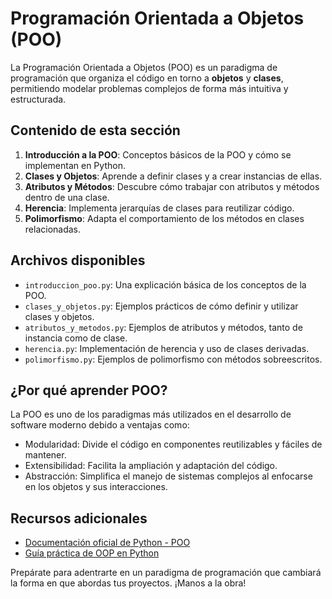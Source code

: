 # Programación Orientada a Objetos (POO)

La Programación Orientada a Objetos (POO) es un paradigma de programación que organiza el código en torno a **objetos** y **clases**, permitiendo modelar problemas complejos de forma más intuitiva y estructurada.

## Contenido de esta sección

1. **Introducción a la POO**: Conceptos básicos de la POO y cómo se implementan en Python.
2. **Clases y Objetos**: Aprende a definir clases y a crear instancias de ellas.
3. **Atributos y Métodos**: Descubre cómo trabajar con atributos y métodos dentro de una clase.
4. **Herencia**: Implementa jerarquías de clases para reutilizar código.
5. **Polimorfismo**: Adapta el comportamiento de los métodos en clases relacionadas.

## Archivos disponibles

- `introduccion_poo.py`: Una explicación básica de los conceptos de la POO.
- `clases_y_objetos.py`: Ejemplos prácticos de cómo definir y utilizar clases y objetos.
- `atributos_y_metodos.py`: Ejemplos de atributos y métodos, tanto de instancia como de clase.
- `herencia.py`: Implementación de herencia y uso de clases derivadas.
- `polimorfismo.py`: Ejemplos de polimorfismo con métodos sobreescritos.

## ¿Por qué aprender POO?

La POO es uno de los paradigmas más utilizados en el desarrollo de software moderno debido a ventajas como:

- Modularidad: Divide el código en componentes reutilizables y fáciles de mantener.
- Extensibilidad: Facilita la ampliación y adaptación del código.
- Abstracción: Simplifica el manejo de sistemas complejos al enfocarse en los objetos y sus interacciones.

## Recursos adicionales

- [Documentación oficial de Python - POO](https://docs.python.org/3/tutorial/classes.html)
- [Guía práctica de OOP en Python](https://realpython.com/python3-object-oriented-programming/)

Prepárate para adentrarte en un paradigma de programación que cambiará la forma en que abordas tus proyectos. ¡Manos a la obra!
